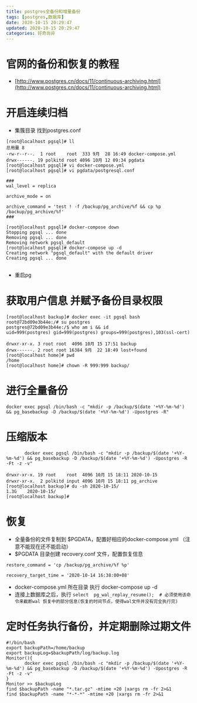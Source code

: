 ```yaml
---
title: postgres全备份和增量备份
tags: [postgres,数据库]
date: 2020-10-15 20:29:47
updated: 2020-10-15 20:29:47
categories: 好奇尚异
---
```



# 官网的备份和恢复的教程
- [http://www.postgres.cn/docs/11/continuous-archiving.html](http://www.postgres.cn/docs/11/continuous-archiving.html)

# 开启连续归档
- 集簇目录 找到postgres.conf
```shell script
[root@localhost pgsql]# ll
总用量 8
-rw-r--r--.  1 root    root  333 9月  28 16:49 docker-compose.yml
drwx------. 19 polkitd root 4096 10月 12 09:34 pgdata
[root@localhost pgsql]# vi docker-compose.yml 
[root@localhost pgsql]# vi pgdata/postgresql.conf 

###
wal_level = replica

archive_mode = on

archive_command = 'test ! -f /backup/pg_archive/%f && cp %p /backup/pg_archive/%f'
###

[root@localhost pgsql]# docker-compose down
Stopping pgsql ... done
Removing pgsql ... done
Removing network pgsql_default
[root@localhost pgsql]# docker-compose up -d
Creating network "pgsql_default" with the default driver
Creating pgsql ... done


```
- 重启pg

# 获取用户信息 并赋予备份目录权限
```shell script
[root@localhost backup]# docker exec -it pgsql bash
root@72bd09e3b44e:/# su postgres
postgres@72bd09e3b44e:/$ who am i && id
uid=999(postgres) gid=999(postgres) groups=999(postgres),103(ssl-cert)
```

```shell script
drwxr-xr-x. 3 root root  4096 10月 15 17:51 backup
drwx------. 2 root root 16384 9月  22 18:49 lost+found
[root@localhost home]# pwd
/home
[root@localhost home]# chown -R 999:999 backup/
```

# 进行全量备份
```shell script
docker exec pgsql /bin/bash -c "mkdir -p /backup/$(date '+%Y-%m-%d') && pg_basebackup -D /backup/$(date '+%Y-%m-%d') -Upostgres -R" 

```

# 压缩版本
```shell script
       docker exec pgsql /bin/bash -c "mkdir -p /backup/$(date '+%Y-%m-%d') && pg_basebackup -D /backup/$(date '+%Y-%m-%d') -Upostgres -R -Ft -z -v"
```

```shell script
drwxr-xr-x. 19 root    root  4096 10月 15 18:11 2020-10-15
drwxr-xr-x.  2 polkitd input 4096 10月 15 18:11 pg_archive
[root@localhost backup]# du -sh 2020-10-15/
1.3G    2020-10-15/
[root@localhost backup]#
```


# 恢复
- 全量备份的文件复制到 $PGDATA，配置好相应的docker-compose.yml （注意不能现在还不能启动）
- $PGDATA 目录创建 recovery.conf 文件，配置恢复信息
```shell script
restore_command = 'cp /backup/pg_archive/%f %p'                    

recovery_target_time = '2020-10-14 16:38:00+08'

```
- docker-compose.yml 所在目录 执行 docker-compose up -d
- 连接上数据库之后，执行 `select  pg_wal_replay_resume();  # 必须使用该命令来截断wal 恢复中的部分信息(恢复的时间节点，使得wal文件并没有完全执行完)`



# 定时任务执行备份，并定期删除过期文件
```shell script
#!/bin/bash
export backupPath=/home/backup
export backupLog=$backupPath/log/backup.log
Monitor(){
       docker exec pgsql /bin/bash -c "mkdir -p /backup/$(date '+%Y-%m-%d') && pg_basebackup -D /backup/$(date '+%Y-%m-%d') -Upostgres -R -Ft -z -v"
}
Monitor >> $backupLog
find $backupPath -name "*.tar.gz" -mtime +20 |xargs rm -fr 2>&1
find $backupPath -name "*-*-*" -mtime +20 |xargs rm -fr 2>&1
```